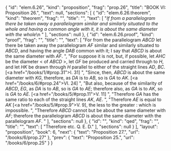 {
  "id": "elem.6.26",
  "kind": "proposition",
  "frag": "prop.26",
  "title": "BOOK VI: Proposition 26.",
  "text": null,
  "sections": [
    {
      "id": "elem.6.26.theorem",
      "kind": "theorem",
      "frag": "",
      "title": "",
      "text": [
        "<var>If from a parallelogram there be taken away a parallelogram similar and similarly situated to the whole and having a common angle with it</var>, <var>it is about the same diameter with the whole</var>\n      "
      ],
      "sections": null
    },
    {
      "id": "elem.6.26.proof",
      "kind": "proof",
      "frag": "",
      "title": "",
      "text": [
        "For from the parallelogram <var>ABCD</var> let there be taken away the parallelogram <var>AF</var> similar and similarly situated to <var>ABCD</var>, and having the angle <var>DAB</var> common with it;  I say that <var>ABCD</var> is about the same diameter with <var>AF</var>. ",
        "For suppose it is not, but, if possible, let <var>AHC</var> be the diameter &lt; of <var>ABCD</var> &gt;, let <var>GF</var> be produced and carried through to <var>H</var>, and let <var>HK</var> be drawn through <var>H</var> parallel to either of the straight lines <var>AD</var>, <var>BC</var>. [<a href=\"/books/1/#prop.31\">I. 31</a>] ",
        "Since, then, <var>ABCD</var> is about the same diameter with <var>KG</var>, therefore, as <var>DA</var> is to <var>AB</var>, so is <var>GA</var> to <var>AK</var>. [<a href=\"/books/6/#prop.24\">VI. 24</a>] ",
        "But also, because of the similarity of <var>ABCD</var>, <var>EG</var>, as <var>DA</var> is to <var>AB</var>, so is <var>GA</var> to <var>AE</var>; therefore also, as <var>GA</var> is to <var>AK</var>, so is <var>GA</var> to <var>AE</var>. [<a href=\"/books/5/#prop.11\">V. 11</a>] ",
        "Therefore <var>GA</var> has the same ratio to each of the straight lines <var>AK</var>, <var>AE</var>. ",
        "Therefore <var>AE</var> is equal to <var>AK</var> [<a href=\"/books/5/#prop.9\">V. 9</a>], the less to the greater : which is impossible. ",
        "Therefore <var>ABCD</var> cannot but be about the same diameter with <var>AF</var>; therefore the parallelogram <var>ABCD</var> is about the same diameter with the parallelogram <var>AF</var>. "
      ],
      "sections": null
    },
    {
      "id": "",
      "kind": "qed",
      "frag": "",
      "title": "",
      "text": [
        "Therefore etc. Q. E. D."
      ],
      "sections": null
    }
  ],
  "layout": "proposition",
  "book": 6,
  "next": {
    "text": "Proposition 27.",
    "url": "/books/6/prop.27"
  },
  "prev": {
    "text": "Proposition 25.",
    "url": "/books/6/prop.25"
  }
}
